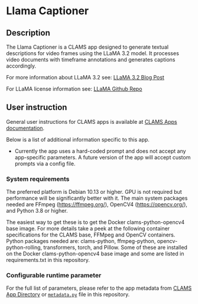 # Llama Captioner

## Description

The Llama Captioner is a CLAMS app designed to generate textual descriptions for video frames using the LLaMA 3.2 model. It processes video documents with timeframe annotations and generates captions accordingly.

For more information about LLaMA 3.2 see: [LLaMA 3.2 Blog Post](https://llama-vl.github.io/blog/2024-01-30-llama-3.2/)

For LLaMA license information see: [LLaMA Github Repo](https://github.com/haotian-liu/LLaMA#:~:text=Usage%20and%20License,laws%20and%20regulations.)

## User instruction

General user instructions for CLAMS apps is available at [CLAMS Apps documentation](https://apps.clams.ai/clamsapp).

Below is a list of additional information specific to this app.

- Currently the app uses a hard-coded prompt and does not accept any app-specific parameters. A future version of the app will accept custom prompts via a config file. 

### System requirements

The preferred platform is Debian 10.13 or higher. GPU is not required but performance will be significantly better with it. The main system packages needed are FFmpeg (https://ffmpeg.org/), OpenCV4 (https://opencv.org/), and Python 3.8 or higher.

The easiest way to get these is to get the Docker clams-python-opencv4 base image. For more details take a peek at the following container specifications for the CLAMS base, FFMpeg and OpenCV containers. Python packages needed are: clams-python, ffmpeg-python, opencv-python-rolling, transformers, torch, and Pillow. Some of these are installed on the Docker clams-python-opencv4 base image and some are listed in requirements.txt in this repository.

### Configurable runtime parameter

For the full list of parameters, please refer to the app metadata from [CLAMS App Directory](https://apps.clams.ai) or [`metadata.py`](metadata.py) file in this repository.
